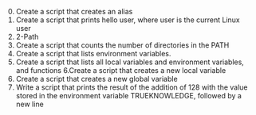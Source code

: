 0. Create a script that creates an alias
1. Create a script that prints hello user, where user is the current Linux user
2. 2-Path
3. Create a script that counts the number of directories in the PATH
4. Create a script that lists environment variables.
5. Create a script that lists all local variables and environment variables, and functions
6.Create a script that creates a new local variable
7. Create a script that creates a new global variable
8. Write a script that prints the result of the addition of 128 with the value stored in the environment variable TRUEKNOWLEDGE, followed by a new line
